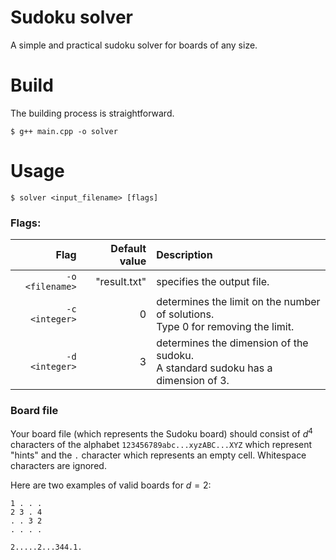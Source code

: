 # Sudoku solver
A simple and practical sudoku solver for boards of any size.
# Build
The building process is straightforward.
```console
$ g++ main.cpp -o solver
```
# Usage
```console
$ solver <input_filename> [flags]
```
### Flags:

|            Flag | Default value | Description |
|----------------:|--------------:|:------------|
| `-o <filename>` |  "result.txt" | specifies the output file. |
| `-c <integer>`  |             0 | determines the limit on the number of solutions.</br>Type 0 for removing the limit. |
| `-d <integer>`  |             3 | determines the dimension of the sudoku.</br>A standard sudoku has a dimension of 3. |

### Board file
Your board file (which represents the Sudoku board) should consist of $d^4$ characters of the alphabet `123456789abc...xyzABC...XYZ` which represent "hints" and the `.` character which represents an empty cell. Whitespace characters are ignored.

Here are two examples of valid boards for $d=2$:
```
1 . . .
2 3 . 4
. . 3 2
. . . .
```
```
2.....2...344.1.
```